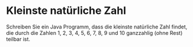 # Kleinste natürliche Zahl

Schreiben Sie ein Java Programm, dass die kleinste natürliche Zahl findet, die durch die Zahlen
1, 2, 3, 4, 5, 6, 7, 8, 9 und 10 ganzzahlig (ohne Rest) teilbar ist.